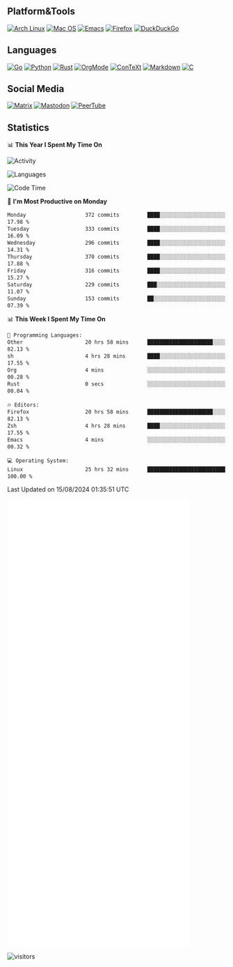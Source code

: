## Platform&Tools

[![Arch Linux](https://img.shields.io/badge/ArchLinux-1793D1?logo=arch-linux&logoColor=fff&style=flat-square)](https://archlinux.org/)
[![Mac OS](https://img.shields.io/badge/MacOS-000000?style=flat-square&logo=macos&logoColor=F0F0F0)](https://www.apple.com/macos/)
[![Emacs](https://img.shields.io/badge/Emacs-%237F5AB6.svg?&style=flat-square&logo=gnu-emacs&logoColor=white)](https://www.gnu.org/software/emacs/)
[![Firefox](https://img.shields.io/badge/Firefox-FF7139?style=flat-square&logo=Firefox-Browser&logoColor=white)](https://firefox.com/)
[![DuckDuckGo](https://img.shields.io/badge/DuckDuckGo-DE5833?style=flat-square&logo=DuckDuckGo&logoColor=white)](https://duckduckgo.com/)

## Languages

[![Go](https://img.shields.io/badge/Golang-%2300ADD8.svg?style=flat-square&logo=go&logoColor=white)](https://golang.org/)
[![Python](https://img.shields.io/badge/Python-3670A0?style=flat-square&logo=python&logoColor=ffdd54)](https://www.python.org/)
[![Rust](https://img.shields.io/badge/Rust-%23000000.svg?style=flat-square&logo=rust&logoColor=white)](https://www.rust-lang.org/)
[![OrgMode](https://img.shields.io/badge/OrgMode-%23000000.svg?style=flat-square&logo=org&logoColor=white)](https://orgmode.org/)
[![ConTeXt](https://img.shields.io/badge/ConTeXt-%23008080.svg?style=flat-square&logo=latex&logoColor=white)](https://contextgarden.net/)
[![Markdown](https://img.shields.io/badge/MarkDown-%23000000.svg?style=flat-square&logo=markdown&logoColor=white)](https://daringfireball.net/projects/markdown/)
[![C](https://img.shields.io/badge/C-%2300599C.svg?style=flat-square&logo=c&logoColor=white)](https://www.iso.org/standard/74528.html)

## Social Media
<!--[![Telegram](https://img.shields.io/badge/SteamedFish-2CA5E0?style=social&logo=telegram&logoColor=white)](https://t.me/SteamedFish)-->

[![Matrix](https://img.shields.io/badge/SteamedFish-2CA5E0?style=social&logo=matrix&logoColor=black)](https://matrix.to/#/@i:steamedfish.org)
[![Mastodon](https://img.shields.io/mastodon/follow/109596467238113271?domain=https%3A%2F%2Fmastodon.steamedfish.org%2F&style=social)](https://steamedfish.org/@SteamedFish)
[![PeerTube](https://img.shields.io/badge/PeerTube-23000000.svg?logo=peertube&style=social)](https://peertube.steamedfish.org/)

## Statistics


📊 **This Year I Spent My Time On** 

![Activity](https://wakatime.com/share/@SteamedFish/7529f30a-f1b7-40a4-8d09-e6d855cb7a13.png)

![Languages](https://wakatime.com/share/@SteamedFish/1c5e5366-0e9e-40d8-ac85-d630f61b69c6.svg)

<!--START_SECTION:waka-->
![Code Time](http://img.shields.io/badge/Code%20Time-3%2C969%20hrs%2034%20mins-blue)

📅 **I'm Most Productive on Monday** 

```text
Monday                   372 commits         ████░░░░░░░░░░░░░░░░░░░░░   17.98 % 
Tuesday                  333 commits         ████░░░░░░░░░░░░░░░░░░░░░   16.09 % 
Wednesday                296 commits         ████░░░░░░░░░░░░░░░░░░░░░   14.31 % 
Thursday                 370 commits         ████░░░░░░░░░░░░░░░░░░░░░   17.88 % 
Friday                   316 commits         ████░░░░░░░░░░░░░░░░░░░░░   15.27 % 
Saturday                 229 commits         ███░░░░░░░░░░░░░░░░░░░░░░   11.07 % 
Sunday                   153 commits         ██░░░░░░░░░░░░░░░░░░░░░░░   07.39 % 
```


📊 **This Week I Spent My Time On** 

```text
💬 Programming Languages: 
Other                    20 hrs 58 mins      █████████████████████░░░░   82.13 % 
sh                       4 hrs 28 mins       ████░░░░░░░░░░░░░░░░░░░░░   17.55 % 
Org                      4 mins              ░░░░░░░░░░░░░░░░░░░░░░░░░   00.28 % 
Rust                     0 secs              ░░░░░░░░░░░░░░░░░░░░░░░░░   00.04 % 

🔥 Editors: 
Firefox                  20 hrs 58 mins      █████████████████████░░░░   82.13 % 
Zsh                      4 hrs 28 mins       ████░░░░░░░░░░░░░░░░░░░░░   17.55 % 
Emacs                    4 mins              ░░░░░░░░░░░░░░░░░░░░░░░░░   00.32 % 

💻 Operating System: 
Linux                    25 hrs 32 mins      █████████████████████████   100.00 % 
```


 Last Updated on 15/08/2024 01:35:51 UTC
<!--END_SECTION:waka-->


![Metrics](https://github.com/SteamedFish/SteamedFish/blob/master/github-metrics.svg)


![visitors](https://visitor-badge.laobi.icu/badge?page_id=SteamedFish.SteamedFish)
